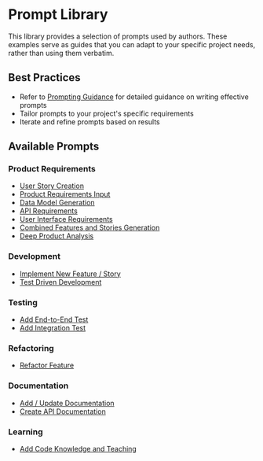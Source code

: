 # Prompt Library

This library provides a selection of prompts used by authors. These examples serve as guides that you can adapt to your specific project needs, rather than using them verbatim.

## Best Practices
- Refer to [Prompting Guidance](prompting-guidance.md) for detailed guidance on writing effective prompts
- Tailor prompts to your project's specific requirements
- Iterate and refine prompts based on results

## Available Prompts

### Product Requirements
 - [User Story Creation](product/prompt-user-story-creation.md)
 - [Product Requirements Input](product/example-product-requirements-input.md)
 - [Data Model Generation](product/prompt-data-model-generation.md)
 - [API Requirements](product/prompt-api-requirements.md)
 - [User Interface Requirements](product/prompt-user-interface-requirements.md)
 - [Combined Features and Stories Generation](product/prompt-combined-requirements-features-stories.md)
 - [Deep Product Analysis](product/prompt-product-analysis.md)

### Development
- [Implement New Feature / Story](development/prompt-new-feature-story.md)
- [Test Driven Development](development/prompt-test-driven-development.md)

### Testing
- [Add End-to-End Test](testing/prompt-add-e2e-test.md)
- [Add Integration Test](testing/prompt-add-integration-test.md)

### Refactoring
- [Refactor Feature](refactoring/prompt-refactor-feature.md)

### Documentation
- [Add / Update Documentation](documentation-writing/prompt-add-update-documentation.md)
- [Create API Documentation](documentation-writing/prompt-create-api-documentation.md)

### Learning
- [Add Code Knowledge and Teaching](learning/prompt-add-coding-knowledge-teaching.md)
